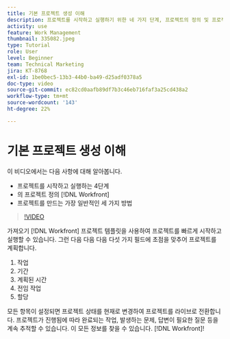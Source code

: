 ```yaml
---
title: 기본 프로젝트 생성 이해
description: 프로젝트를 시작하고 실행하기 위한 네 가지 단계, 프로젝트의 정의 및 프로젝트를 만드는 가장 일반적인 세 가지 방법에 대해 알아보십시오.
activity: use
feature: Work Management
thumbnail: 335082.jpeg
type: Tutorial
role: User
level: Beginner
team: Technical Marketing
jira: KT-8768
exl-id: 1be0bec5-13b3-44b0-ba49-d25adf0378a5
doc-type: video
source-git-commit: ec82cd0aafb89df7b3c46eb716faf3a25cd438a2
workflow-type: tm+mt
source-wordcount: '143'
ht-degree: 22%

---
```


# 기본 프로젝트 생성 이해

이 비디오에서는 다음 사항에 대해 알아봅니다.

* 프로젝트를 시작하고 실행하는 4단계
* 의 프로젝트 정의 [!DNL Workfront]
* 프로젝트를 만드는 가장 일반적인 세 가지 방법

>[!VIDEO](https://video.tv.adobe.com/v/335082/?quality=12&learn=on)

가져오기 [!DNL  Workfront] 프로젝트 템플릿을 사용하여 프로젝트를 빠르게 시작하고 실행할 수 있습니다. 그런 다음 다음 다음 다섯 가지 필드에 초점을 맞추어 프로젝트를 계획합니다.

1. 작업
1. 기간
1. 계획된 시간
1. 전임 작업
1. 할당

모든 항목이 설정되면 프로젝트 상태를 현재로 변경하여 프로젝트를 라이브로 전환합니다. 프로젝트가 진행됨에 따라 완료되는 작업, 발생하는 문제, 답변이 필요한 질문 등을 계속 추적할 수 있습니다. 이 모든 정보를 찾을 수 있습니다. [!DNL Workfront]!
